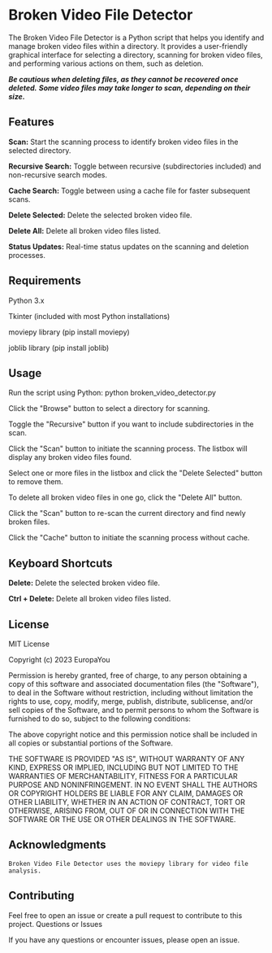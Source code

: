 # Broken Video File Detector

The Broken Video File Detector is a Python script that helps you identify and manage broken video files within a directory. It provides a user-friendly graphical interface for selecting a directory, scanning for broken video files, and performing various actions on them, such as deletion.


***Be cautious when deleting files, as they cannot be recovered once deleted.***
***Some video files may take longer to scan, depending on their size.***

## Features

**Scan:** Start the scanning process to identify broken video files in the selected directory.

**Recursive Search:** Toggle between recursive (subdirectories included) and non-recursive search modes.

**Cache Search:** Toggle between using a cache file for faster subsequent scans.

**Delete Selected:** Delete the selected broken video file.

**Delete All:** Delete all broken video files listed.

**Status Updates:** Real-time status updates on the scanning and deletion processes.

## Requirements
Python 3.x
 
Tkinter (included with most Python installations)

moviepy library (pip install moviepy)

joblib library (pip install joblib)

## Usage

Run the script using Python: python broken_video_detector.py

Click the "Browse" button to select a directory for scanning.

Toggle the "Recursive" button if you want to include subdirectories in the scan.

Click the "Scan" button to initiate the scanning process. The listbox will display any broken video files found.

Select one or more files in the listbox and click the "Delete Selected" button to remove them.

To delete all broken video files in one go, click the "Delete All" button.

Click the "Scan" button to re-scan the current directory and find newly broken files.

Click the "Cache" button to initiate the scanning process without cache.


## Keyboard Shortcuts

**Delete:** Delete the selected broken video file.

**Ctrl + Delete:** Delete all broken video files listed.
    
## License

MIT License

Copyright (c) 2023 EuropaYou

Permission is hereby granted, free of charge, to any person obtaining a copy
of this software and associated documentation files (the "Software"), to deal
in the Software without restriction, including without limitation the rights
to use, copy, modify, merge, publish, distribute, sublicense, and/or sell
copies of the Software, and to permit persons to whom the Software is
furnished to do so, subject to the following conditions:

The above copyright notice and this permission notice shall be included in all
copies or substantial portions of the Software.

THE SOFTWARE IS PROVIDED "AS IS", WITHOUT WARRANTY OF ANY KIND, EXPRESS OR
IMPLIED, INCLUDING BUT NOT LIMITED TO THE WARRANTIES OF MERCHANTABILITY,
FITNESS FOR A PARTICULAR PURPOSE AND NONINFRINGEMENT. IN NO EVENT SHALL THE
AUTHORS OR COPYRIGHT HOLDERS BE LIABLE FOR ANY CLAIM, DAMAGES OR OTHER
LIABILITY, WHETHER IN AN ACTION OF CONTRACT, TORT OR OTHERWISE, ARISING FROM,
OUT OF OR IN CONNECTION WITH THE SOFTWARE OR THE USE OR OTHER DEALINGS IN THE
SOFTWARE.

## Acknowledgments

    Broken Video File Detector uses the moviepy library for video file analysis.

## Contributing

Feel free to open an issue or create a pull request to contribute to this project.
Questions or Issues

If you have any questions or encounter issues, please open an issue.
